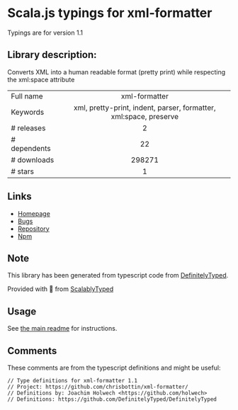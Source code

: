 
# Scala.js typings for xml-formatter

Typings are for version 1.1

## Library description:
Converts XML into a human readable format (pretty print) while respecting the xml:space attribute

|                    |                 |
| ------------------ | :-------------: |
| Full name          | xml-formatter |
| Keywords           | xml, pretty-print, indent, parser, formatter, xml:space, preserve |
| # releases         | 2 |
| # dependents       | 22 |
| # downloads        | 298271 |
| # stars            | 1 |

## Links
- [Homepage](https://github.com/chrisbottin/xml-formatter#readme)
- [Bugs](https://github.com/chrisbottin/xml-formatter/issues)
- [Repository](https://github.com/chrisbottin/xml-formatter)
- [Npm](https://www.npmjs.com/package/xml-formatter)
    


## Note
This library has been generated from typescript code from [DefinitelyTyped](https://definitelytyped.org).

Provided with :purple_heart: from [ScalablyTyped](https://github.com/oyvindberg/ScalablyTyped)

## Usage
See [the main readme](../../readme.md) for instructions.

## Comments

These comments are from the typescript definitions and might be useful:
```
// Type definitions for xml-formatter 1.1
// Project: https://github.com/chrisbottin/xml-formatter/
// Definitions by: Joachim Holwech <https://github.com/holwech>
// Definitions: https://github.com/DefinitelyTyped/DefinitelyTyped

```


